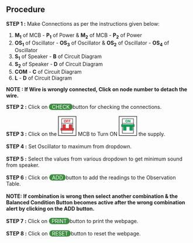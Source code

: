 ## Procedure<br>

**STEP 1 :** Make Connections as per the instructions given below:  
1.    <b>M<sub>1</sub></b> of MCB - <b>P<sub>1</sub></b> of Power & <b>M<sub>2</sub></b> of MCB - <b>P<sub>2</sub></b> of Power
2.    <b>OS<sub>1</sub></b> of Oscillator - <b>OS<sub>3</sub></b> of Oscillator & <b>OS<sub>2</sub></b> of Oscillator - <b>OS<sub>4</sub></b> of Oscillator
3.    <b>S<sub>1</sub></b> of Speaker - <b>B</b> of Circuit Diagram
4.    <b>S<sub>2</sub></b> of Speaker - <b>D</b> of Circuit Diagram
5.    <b>COM</b> - <b>C</b> of Circuit Diagram
6.    <b>L</b> - <b>D</b> of Circuit Diagram 

<p><b>NOTE : If Wire is wrongly connected, Click on node number to detach the wire.</b></p>
 
**STEP 2 :** Click on <span style="border-radius: 20px;
    background: #3e8e41;color: white;cursor: pointer;outline: none;">&nbsp; CHECK&nbsp; </span>button for checking the connections.  <br> <br>
**STEP 3 :** Click on the ![mcboff](images/mcb1.png)  MCB to Turn ON  ![mcbon](images/mcb2.png) the supply. <br><br>
**STEP 4 :** Set Oscillator to maximum from dropdown.  <br><br>
**STEP 5 :** Select the values from various dropdown to get minimum sound from speaker. <br><br>
**STEP 6 :** Click on <span style="border-radius: 20px;background: #3e8e41;color: white;cursor: pointer;outline: none;">&nbsp; ADD&nbsp; </span> button to add the readings to the Observation Table.  <br><br>
**NOTE: If combination is wrong then select another combination & the Balanced Condition Button becomes active after the wrong combination alert by clicking on the ADD button.**<br><br>
**STEP 7 :** Click on  <span style="border-radius: 20px;
    background: #3e8e41;color: white;cursor: pointer;outline: none;">&nbsp;  PRINT&nbsp; </span> button to print the webpage.  <br><br>
**STEP 8 :** Click on  <span style="border-radius: 20px;
    background: #3e8e41;color: white;cursor: pointer;outline: none;">&nbsp;  RESET&nbsp; </span> button to reset the webpage.  <br><br>  

